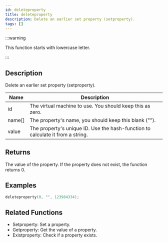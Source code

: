 ```yaml
---
id: deleteproperty
title: deleteproperty
description: Delete an earlier set property (setproperty).
tags: []
---
```


:::warning

This function starts with lowercase letter.

:::

## Description

Delete an earlier set property (setproperty).

| Name   | Description                                                                    |
| ------ | ------------------------------------------------------------------------------ |
| id     | The virtual machine to use. You should keep this as zero.                      |
| name[] | The property's name, you should keep this blank ("").                          |
| value  | The property's unique ID. Use the hash-function to calculate it from a string. |

## Returns

The value of the property. If the property does not exist, the function returns 0.

## Examples

```c
deleteproperty(0, "", 123984334);
```

## Related Functions

- Setproperty: Set a property.
- Getproperty: Get the value of a property.
- Existproperty: Check if a property exists.
